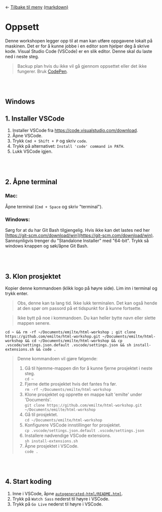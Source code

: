 <link href="base.css" rel="stylesheet" type="text/css" />

← [Tilbake til meny](README.html) [(markdown)](/README.md)

# Oppsett

<!-- NOTE: Users are supposed to view this document in Github, and can therefore not rely on the html generator.  -->

Denne workshopen legger opp til at man kan utføre oppgavene lokalt på maskinen. Det er for å kunne jobbe i en editor som hjelper deg å skrive kode. Visual Studio Code (VSCode) er en slik editor. Denne skal du laste ned i neste steg.

> Backup plan hvis du ikke vil gå gjennom oppsettet eller det ikke fungerer. Bruk [CodePen](https://codepen.io/).

<br>
<br>

## Windows

## 1. Installer VSCode

1. Installer VSCode fra https://code.visualstudio.com/download.
2. Åpne VSCode.
3. Trykk `Cmd + Shift + P` og skriv `code`.
4. Trykk på alternativet: `Install 'code' command in PATH`.
5. Lukk VSCode igjen.

<br>
<br>

## 2. Åpne terminal

### Mac:

Åpne terminal (`Cmd + Space` og skriv "terminal").

### Windows:

Sørg for at du har Git Bash tilgjengelig. Hvis ikke kan det lastes ned her [https://git-scm.com/download/win](https://git-scm.com/download/win). Sannsynligvis trenger du "Standalone Installer" med "64-bit". Trykk så windows knappen og søk/åpne Git Bash.

<br>
<br>

## 3. Klon prosjektet

Kopier denne kommandoen (klikk logo på høyre side). Lim inn i terminal og trykk enter.

> Obs, denne kan ta lang tid. Ikke lukk terminalen. Det kan også hende at den spør om passord på et tidspunkt for å kunne fortsette.

> Ikke bytt på noe i kommandoen. Du kan heller bytte navn eller slette mappen senere.

```
cd ~ && rm -rf ~/Documents/emilte/html-workshop ; git clone https://github.com/emilte/html-workshop.git ~/Documents/emilte/html-workshop && cd ~/Documents/emilte/html-workshop && cp .vscode/settings.json.default .vscode/settings.json && sh install-extensions.sh && code .
```

> Denne kommandoen vil gjøre følgende:
>
> 1. Gå til hjemme-mappen din for å kunne fjerne prosjektet i neste steg. <br> `cd ~`
> 2. Fjerne dette prosjektet hvis det fantes fra før. <br> `rm -rf ~/Documents/emilte/html-workshop`
> 3. Klone prosjektet og opprette en mappe kalt 'emilte' under 'Documents'. <br> `git clone https://github.com/emilte/html-workshop.git ~/Documents/emilte/html-workshop`
> 4. Gå til prosjektet. <br> `cd ~/Documents/emilte/html-workshop`
> 5. Konfigurere VSCode innstillinger for prosjektet. <br> `cp .vscode/settings.json.default .vscode/settings.json`
> 6. Installere nødvendige VSCode extensions. <br> `sh install-extensions.sh`
> 7. Åpne prosjektet i VSCode. <br> `code .`

<br>
<br>

## 4. Start koding

1. Inne i VSCode, åpne [`autogenerated-html/README.html`](README.html).
2. Trykk på `Watch Sass` nederst til høyre i VSCode.
3. Trykk på `Go Live` nederst til høyre i VSCode.
